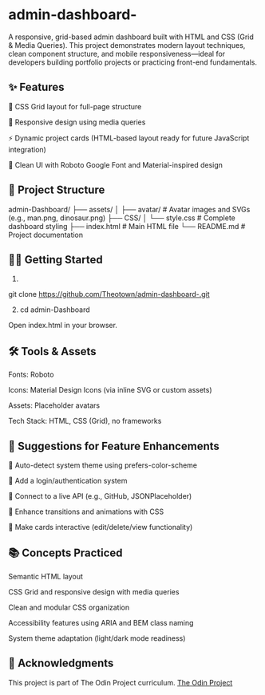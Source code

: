 # admin-dashboard-

A responsive, grid-based admin dashboard built with HTML and CSS (Grid & Media Queries). This project demonstrates modern layout techniques, clean component structure, and mobile responsiveness—ideal for developers building portfolio projects or practicing front-end fundamentals.


## ✨ Features

🧱 CSS Grid layout for full-page structure

📱 Responsive design using media queries

⚡ Dynamic project cards (HTML-based layout ready for future JavaScript integration)

🎨 Clean UI with Roboto Google Font and Material-inspired design


## 📁 Project Structure

admin-Dashboard/
├── assets/
│   ├── avatar/        # Avatar images and SVGs (e.g., man.png, dinosaur.png)
├── CSS/
│   └── style.css      # Complete dashboard styling
├── index.html         # Main HTML file
└── README.md          # Project documentation

## 🧑‍💻 Getting Started
1. 

git clone https://github.com/Theotown/admin-dashboard-.git

2. cd admin-Dashboard

Open index.html in your browser.


## 🛠️ Tools & Assets

Fonts: Roboto

Icons: Material Design Icons (via inline SVG or custom assets)

Assets: Placeholder avatars

Tech Stack: HTML, CSS (Grid), no frameworks


## 🚀 Suggestions for Feature Enhancements

🌙 Auto-detect system theme using prefers-color-scheme

🔐 Add a login/authentication system

📡 Connect to a live API (e.g., GitHub, JSONPlaceholder)

💫 Enhance transitions and animations with CSS

📝 Make cards interactive (edit/delete/view functionality)


## 📚 Concepts Practiced

Semantic HTML layout

CSS Grid and responsive design with media queries

Clean and modular CSS organization

Accessibility features using ARIA and BEM class naming

System theme adaptation (light/dark mode readiness)


## 🙌 Acknowledgments

This project is part of The Odin Project curriculum.
 [The Odin Project](https://www.theodinproject.com/) 